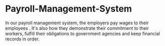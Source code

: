 # Payroll-Management-System
In our payroll management system, the employers pay wages to their employees . It's also how they demonstrate their commitment to their workers, fulfill their obligations to government agencies and keep financial records in order.

